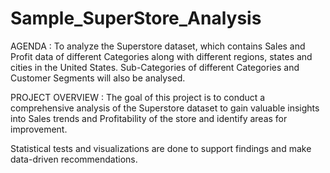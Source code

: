 # Sample_SuperStore_Analysis
AGENDA :
To analyze the Superstore dataset, which contains Sales and Profit data of different Categories along with different regions, states and cities in the United States.
Sub-Categories of different Categories and Customer Segments will also be analysed.

PROJECT OVERVIEW :
The goal of this project is to conduct a comprehensive analysis of the Superstore dataset to gain valuable insights into Sales trends and Profitability of the store and identify areas for improvement.

Statistical tests and visualizations are done to support findings and make data-driven recommendations.
